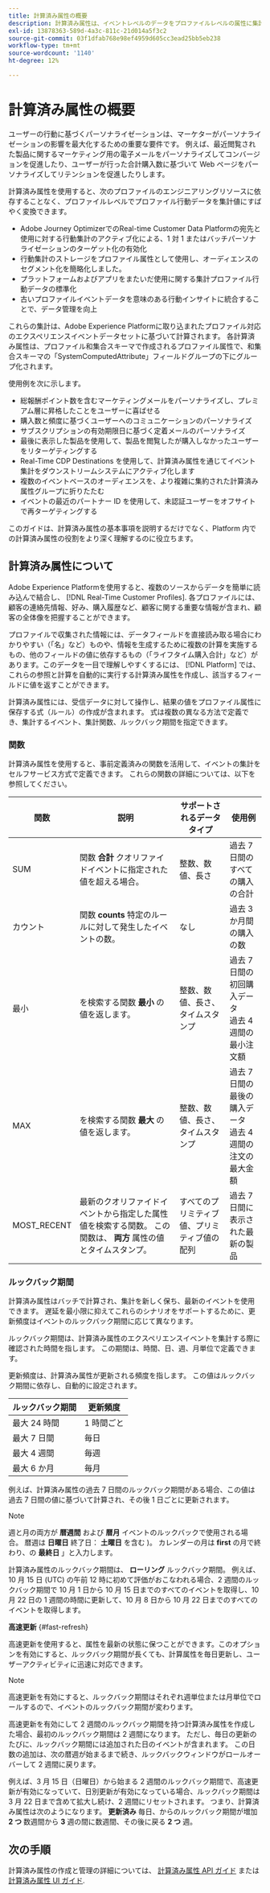 ```yaml
---
title: 計算済み属性の概要
description: 計算済み属性は、イベントレベルのデータをプロファイルレベルの属性に集計する関数です。 これらの関数は自動的に計算され、セグメント化、アクティブ化およびパーソナライズ機能で使用できます。
exl-id: 13878363-589d-4a3c-811c-21d014a5f3c2
source-git-commit: 03f1dfab768e98ef4959d605cc3ead25bb5eb238
workflow-type: tm+mt
source-wordcount: '1140'
ht-degree: 12%

---
```


# 計算済み属性の概要

ユーザーの行動に基づくパーソナライゼーションは、マーケターがパーソナライゼーションの影響を最大化するための重要な要件です。 例えば、最近閲覧された製品に関するマーケティング用の電子メールをパーソナライズしてコンバージョンを促進したり、ユーザーが行った合計購入数に基づいて Web ページをパーソナライズしてリテンションを促進したりします。

計算済み属性を使用すると、次のプロファイルのエンジニアリングリソースに依存することなく、プロファイルレベルでプロファイル行動データを集計値にすばやく変換できます。

- Adobe Journey OptimizerでのReal-time Customer Data Platformの宛先と使用に対する行動集計のアクティブ化による、1 対 1 またはバッチパーソナライゼーションのターゲット化の有効化
- 行動集計のストレージをプロファイル属性として使用し、オーディエンスのセグメント化を簡略化しました。
- プラットフォームおよびアプリをまたいだ使用に関する集計プロファイル行動データの標準化
- 古いプロファイルイベントデータを意味のある行動インサイトに統合することで、データ管理を向上

これらの集計は、Adobe Experience Platformに取り込まれたプロファイル対応のエクスペリエンスイベントデータセットに基づいて計算されます。 各計算済み属性は、プロファイル和集合スキーマで作成されるプロファイル属性で、和集合スキーマの「SystemComputedAttribute」フィールドグループの下にグループ化されます。

使用例を次に示します。

- 総報酬ポイント数を含むマーケティングメールをパーソナライズし、プレミアム層に昇格したことをユーザーに喜ばせる
- 購入数と頻度に基づくユーザーへのコミュニケーションのパーソナライズ
- サブスクリプションの有効期限日に基づく定着メールのパーソナライズ
- 最後に表示した製品を使用して、製品を閲覧したが購入しなかったユーザーをリターゲティングする
- Real-Time CDP Destinations を使用して、計算済み属性を通じてイベント集計をダウンストリームシステムにアクティブ化します
- 複数のイベントベースのオーディエンスを、より複雑に集約された計算済み属性グループに折りたたむ
- イベントの最近のパートナー ID を使用して、未認証ユーザーをオフサイトで再ターゲティングする

このガイドは、計算済み属性の基本事項を説明するだけでなく、Platform 内での計算済み属性の役割をより深く理解するのに役立ちます。

## 計算済み属性について

Adobe Experience Platformを使用すると、複数のソースからデータを簡単に読み込んで結合し、 [!DNL Real-Time Customer Profiles]. 各プロファイルには、顧客の連絡先情報、好み、購入履歴など、顧客に関する重要な情報が含まれ、顧客の全体像を把握することができます。

プロファイルで収集された情報には、データフィールドを直接読み取る場合にわかりやすい（「名」など）ものや、情報を生成するために複数の計算を実施するもの、他のフィールドの値に依存するもの（「ライフタイム購入合計」など）があります。このデータを一目で理解しやすくするには、 [!DNL Platform] では、これらの参照と計算を自動的に実行する計算済み属性を作成し、該当するフィールドに値を返すことができます。

計算済み属性には、受信データに対して操作し、結果の値をプロファイル属性に保存する式（ルール）の作成が含まれます。 式は複数の異なる方法で定義でき、集計するイベント、集計関数、ルックバック期間を指定できます。

### 関数

計算済み属性を使用すると、事前定義済みの関数を活用して、イベントの集計をセルフサービス方式で定義できます。 これらの関数の詳細については、以下を参照してください。

| 関数 | 説明 | サポートされるデータタイプ | 使用例 |
| -------- | ----------- | -------------------- | ------------- |
| SUM | 関数 **合計** クオリファイドイベントに指定された値を超える場合。 | 整数、数値、長さ | 過去 7 日間のすべての購入の合計 |
| カウント | 関数 **counts** 特定のルールに対して発生したイベントの数。 | なし | 過去 3 か月間の購入の数 |
| 最小 | を検索する関数 **最小** の値を返します。 | 整数、数値、長さ、タイムスタンプ | 過去 7 日間の初回購入データ<br/>過去 4 週間の最小注文額 |
| MAX | を検索する関数 **最大** の値を返します。 | 整数、数値、長さ、タイムスタンプ | 過去 7 日間の最後の購入データ<br/>過去 4 週間の注文の最大金額 |
| MOST_RECENT | 最新のクオリファイドイベントから指定した属性値を検索する関数。 この関数は、 **両方** 属性の値とタイムスタンプ。 | すべてのプリミティブ値、プリミティブ値の配列 | 過去 7 日間に表示された最新の製品 |

### ルックバック期間

計算済み属性はバッチで計算され、集計を新しく保ち、最新のイベントを使用できます。 遅延を最小限に抑えてこれらのシナリオをサポートするために、更新頻度はイベントのルックバック期間に応じて異なります。

ルックバック期間は、計算済み属性のエクスペリエンスイベントを集計する際に確認された時間を指します。 この期間は、時間、日、週、月単位で定義できます。

更新頻度は、計算済み属性が更新される頻度を指します。 この値はルックバック期間に依存し、自動的に設定されます。

| ルックバック期間 | 更新頻度 |
| --------------- | ----------------- |
| 最大 24 時間 | 1 時間ごと |
| 最大 7 日間 | 毎日 |
| 最大 4 週間 | 毎週 |
| 最大 6 か月 | 毎月 |

例えば、計算済み属性の過去 7 日間のルックバック期間がある場合、この値は過去 7 日間の値に基づいて計算され、その後 1 日ごとに更新されます。

>[!NOTE]
>
>週と月の両方が **暦週間** および **暦月** イベントのルックバックで使用される場合。 暦週は **日曜日** 終了日： **土曜日** を含む )。 カレンダーの月は **first** の月で終わり、の **最終日** 」と入力します。

計算済み属性のルックバック期間は、 **ローリング** ルックバック期間。 例えば、10 月 15 日 (UTC) の午前 12 時に初めて評価がおこなわれる場合、2 週間のルックバック期間で 10 月 1 日から 10 月 15 日までのすべてのイベントを取得し、10 月 22 日の 1 週間の時間に更新して、10 月 8 日から 10 月 22 日までのすべてのイベントを取得します。

**高速更新** {#fast-refresh}

高速更新を使用すると、属性を最新の状態に保つことができます。このオプションを有効にすると、ルックバック期間が長くても、計算属性を毎日更新し、ユーザーアクティビティに迅速に対応できます。

>[!NOTE]
>
>高速更新を有効にすると、ルックバック期間はそれぞれ週単位または月単位でロールするので、イベントのルックバック期間が変わります。
>
>高速更新を有効にして 2 週間のルックバック期間を持つ計算済み属性を作成した場合、最初のルックバック期間は 2 週間になります。 ただし、毎日の更新のたびに、ルックバック期間には追加された日のイベントが含まれます。 この日数の追加は、次の暦週が始まるまで続き、ルックバックウィンドウがロールオーバーして 2 週間に戻ります。
>
>例えば、3 月 15 日（日曜日）から始まる 2 週間のルックバック期間で、高速更新が有効になっていて、日別更新が有効になっている場合、ルックバック期間は 3 月 22 日まで含めて拡大し続け、2 週間にリセットされます。 つまり、計算済み属性は次のようになります。 **更新済み** 毎日、からのルックバック期間が増加 **2 つ** 数週間から **3** 週の間に数週間、その後に戻る **2 つ** 週。

## 次の手順

計算済み属性の作成と管理の詳細については、 [計算済み属性 API ガイド](./api.md) または [計算済み属性 UI ガイド](./ui.md).
